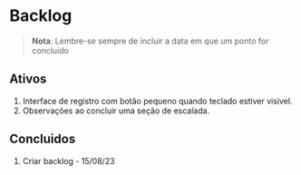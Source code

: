 # Backlog

>**Nota**: Lembre-se sempre de incluir a data em que um ponto for concluido 

## Ativos
1. Interface de registro com botão pequeno quando teclado estiver visível.
2. Observações ao concluir uma seção de escalada.


## Concluidos
1. Criar backlog - 15/08/23